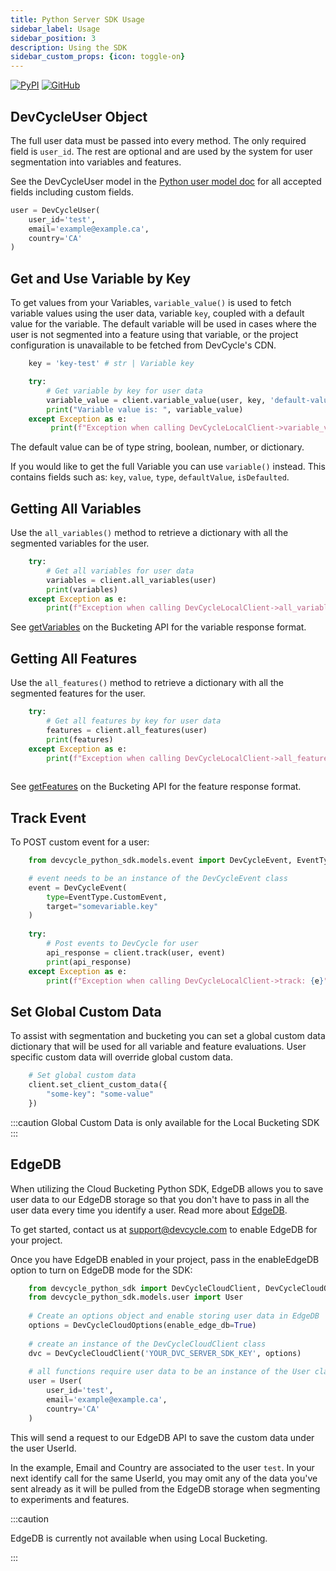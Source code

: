 ```yaml
---
title: Python Server SDK Usage
sidebar_label: Usage
sidebar_position: 3
description: Using the SDK
sidebar_custom_props: {icon: toggle-on}
---
```

[![PyPI](https://badgen.net/pypi/v/devcycle-python-server-sdk)](https://pypi.org/project/devcycle-python-server-sdk/)
[![GitHub](https://img.shields.io/github/stars/devcyclehq/python-server-sdk.svg?style=social&label=Star&maxAge=2592000)](https://github.com/DevCycleHQ/python-server-sdk)


## DevCycleUser Object

The full user data must be passed into every method. The only required field is `user_id`.
The rest are optional and are used by the system for user segmentation into variables and features.

See the DevCycleUser model in the [Python user model doc](https://github.com/DevCycleHQ/python-server-sdk/blob/main/devcycle_python_sdk/models/user.py) 
for all accepted fields including custom fields.

```python
user = DevCycleUser(
    user_id='test',
    email='example@example.ca',
    country='CA'
)
```

## Get and Use Variable by Key

To get values from your Variables, `variable_value()` is used to fetch variable values using the user data,
variable `key`, coupled with a default value for the variable. The default variable will be used in cases where
the user is not segmented into a feature using that variable, or the project configuration is unavailable
to be fetched from DevCycle's CDN.

```python
    key = 'key-test' # str | Variable key

    try:
        # Get variable by key for user data
        variable_value = client.variable_value(user, key, 'default-value')
        print("Variable value is: ", variable_value)
    except Exception as e:
         print(f"Exception when calling DevCycleLocalClient->variable_value: {e}")

```

The default value can be of type string, boolean, number, or dictionary.

If you would like to get the full Variable you can use `variable()` instead. This contains fields such as:
`key`, `value`, `type`, `defaultValue`, `isDefaulted`.

## Getting All Variables

Use the `all_variables()` method to retrieve a dictionary with all the segmented variables for the user.

```python
    try:
        # Get all variables for user data
        variables = client.all_variables(user)
        print(variables)
    except Exception as e:
        print(f"Exception when calling DevCycleLocalClient->all_variables: {e}")
```
See [getVariables](/bucketing-api/#operation/getVariables) on the Bucketing API for the variable response format.

## Getting All Features

Use the `all_features()` method to retrieve a dictionary with all the segmented features for the user.

```python
    try:
        # Get all features by key for user data
        features = client.all_features(user)
        print(features)
    except Exception as e:
        print(f"Exception when calling DevCycleLocalClient->all_features: {e}")
    
```
See [getFeatures](/bucketing-api/#operation/getFeatures) on the Bucketing API for the feature response format.

## Track Event

To POST custom event for a user:

```python
    from devcycle_python_sdk.models.event import DevCycleEvent, EventType

    # event needs to be an instance of the DevCycleEvent class
    event = DevCycleEvent(
        type=EventType.CustomEvent,
        target="somevariable.key"
    )
   
    try:
        # Post events to DevCycle for user
        api_response = client.track(user, event)
        print(api_response)
    except Exception as e:
        print(f"Exception when calling DevCycleLocalClient->track: {e}")
```

## Set Global Custom Data

To assist with segmentation and bucketing you can set a global custom data dictionary that will be used for all variable and feature evaluations. User specific custom data will override global custom data.

```python
    # Set global custom data
    client.set_client_custom_data({
        "some-key": "some-value"
    })
```

:::caution
Global Custom Data is only available for the Local Bucketing SDK
:::

## EdgeDB

When utilizing the Cloud Bucketing Python SDK, EdgeDB allows you to save user data to our EdgeDB storage so that you don't have to pass in all the user data every time you identify a user. Read more about [EdgeDB](/home/feature-management/edgedb/what-is-edgedb).

To get started, contact us at support@devcycle.com to enable EdgeDB for your project.

Once you have EdgeDB enabled in your project, pass in the enableEdgeDB option to turn on EdgeDB mode for the SDK:

```python
    from devcycle_python_sdk import DevCycleCloudClient, DevCycleCloudOptions
    from devcycle_python_sdk.models.user import User
    
    # Create an options object and enable storing user data in EdgeDB
    options = DevCycleCloudOptions(enable_edge_db=True)
    
    # create an instance of the DevCycleCloudClient class
    dvc = DevCycleCloudClient('YOUR_DVC_SERVER_SDK_KEY', options)
    
    # all functions require user data to be an instance of the User class
    user = User(
        user_id='test',
        email='example@example.ca',
        country='CA'
    )
```

This will send a request to our EdgeDB API to save the custom data under the user UserId.

In the example, Email and Country are associated to the user `test`. In your next identify call for the same UserId, you may omit any of the data you've sent already as it will be pulled from the EdgeDB storage when segmenting to experiments and features.

:::caution

EdgeDB is currently not available when using Local Bucketing.

:::